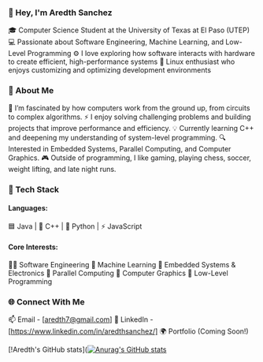 ### 👋 Hey, I'm Aredth Sanchez

🎓 Computer Science Student at the University of Texas at El Paso (UTEP)
💻 Passionate about Software Engineering, Machine Learning, and Low-Level Programming
⚙️ I love exploring how software interacts with hardware to create efficient, high-performance systems
🐧 Linux enthusiast who enjoys customizing and optimizing development environments

### 🚀 About Me

🧠 I’m fascinated by how computers work from the ground up, from circuits to complex algorithms.
⚡ I enjoy solving challenging problems and building projects that improve performance and efficiency.
💡 Currently learning C++ and deepening my understanding of system-level programming.
🔍 Interested in Embedded Systems, Parallel Computing, and Computer Graphics.
🎮 Outside of programming, I like gaming, playing chess, soccer, weight lifting, and late night runs.

### 🧰 Tech Stack

#### Languages:
🟦 Java | 💠 C++ | 🐍 Python | ⚡ JavaScript

#### Core Interests:
🧑‍💻 Software Engineering
🧠 Machine Learning
🔌 Embedded Systems & Electronics
🚀 Parallel Computing
🎨 Computer Graphics
🔧 Low-Level Programming

### 🌐 Connect With Me

📫 Email - [aredth7@gmail.com]
💼 LinkedIn - [https://www.linkedin.com/in/aredthsanchez/]
🌍 Portfolio (Coming Soon!)

[!Aredth's GitHub stats]([![Anurag's GitHub stats](https://github-readme-stats.vercel.app/api?username=AredthSanchez)](https://github.com/anuraghazra/github-readme-stats)


